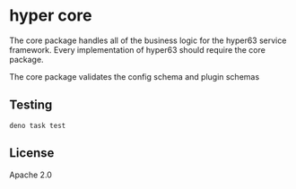 # hyper core

The core package handles all of the business logic for the hyper63 service framework. Every
implementation of hyper63 should require the core package.

The core package validates the config schema and plugin schemas

## Testing

```
deno task test
```

## License

Apache 2.0
